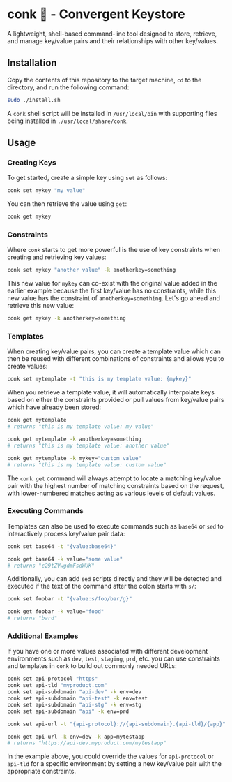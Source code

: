 # conk 🐚 - Convergent Keystore

A lightweight, shell-based command-line tool designed to store, retrieve, and manage key/value pairs and their relationships with other key/values.

## Installation

Copy the contents of this repository to the target machine, `cd` to the directory, and run the following command:

```bash
sudo ./install.sh
```

A `conk` shell script will be installed in `/usr/local/bin` with supporting files being installed in `./usr/local/share/conk`.

## Usage

### Creating Keys

To get started, create a simple key using `set` as follows:

```bash
conk set mykey "my value"
```

You can then retrieve the value using `get`:

```bash
conk get mykey
```

### Constraints

Where `conk` starts to get more powerful is the use of key constraints when creating and retrieving key values:

```bash
conk set mykey "another value" -k anotherkey=something
```

This new value for `mykey` can co-exist with the original value added in the earlier example because the first key/value has no constraints, while this new value has the constraint of `anotherkey=something`. Let's go ahead and retrieve this new value:

```bash
conk get mykey -k anotherkey=something
```

### Templates

When creating key/value pairs, you can create a template value which can then be reused with different combinations of constraints and allows you to create values:

```bash
conk set mytemplate -t "this is my template value: {mykey}"
```

When you retrieve a template value, it will automatically interpolate keys based on either the constraints provided or pull values from key/value pairs which have already been stored:

```bash
conk get mytemplate
# returns "this is my template value: my value"

conk get mytemplate -k anotherkey=something
# returns "this is my template value: another value"

conk get mytemplate -k mykey="custom value"
# returns "this is my template value: custom value"
```

The `conk get` command will always attempt to locate a matching key/value pair with the highest number of matching constraints based on the request, with lower-numbered matches acting as various levels of default values.

### Executing Commands

Templates can also be used to execute commands such as `base64` or `sed` to interactively process key/value pair data:

```bash
conk set base64 -t "{value:base64}"

conk get base64 -k value="some value"
# returns "c29tZVwgdmFsdWUK"
```

Additionally, you can add `sed` scripts directly and they will be detected and executed if the text of the command after the colon starts with `s/`:

```bash
conk set foobar -t "{value:s/foo/bar/g}"

conk get foobar -k value="food"
# returns "bard"
```

### Additional Examples

If you have one or more values associated with different development environments such as `dev`, `test`, `staging`, `prd`, etc. you can use constraints and templates in `conk` to build out commonly needed URLs:

```bash
conk set api-protocol "https"
conk set api-tld "myproduct.com"
conk set api-subdomain "api-dev" -k env=dev
conk set api-subdomain "api-test" -k env=test
conk set api-subdomain "api-stg" -k env=stg
conk set api-subdomain "api" -k env=prd

conk set api-url -t "{api-protocol}://{api-subdomain}.{api-tld}/{app}"

conk get api-url -k env=dev -k app=mytestapp
# returns "https://api-dev.myproduct.com/mytestapp"
```

In the example above, you could override the values for `api-protocol` or `api-tld` for a specific environment by setting a new key/value pair with the appropriate constraints.